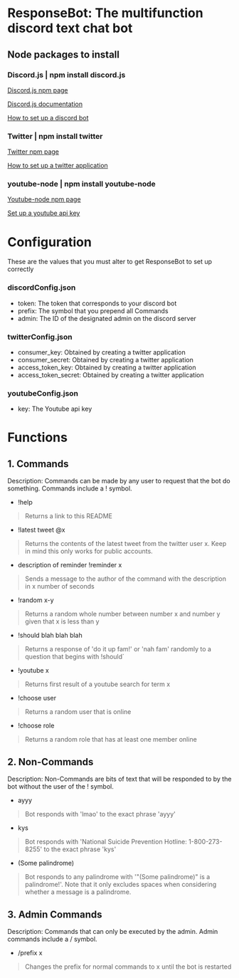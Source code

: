 # ResponseBot: The multifunction discord text chat bot

## Node packages to install
### Discord.js | npm install discord.js

[Discord.js npm page](https://www.npmjs.com/package/discord.js)

[Discord.js documentation](https://discord.js.org/#/docs/main/stable/general/welcome)

[How to set up a discord bot](https://github.com/reactiflux/discord-irc/wiki/Creating-a-discord-bot-&-getting-a-token )

### Twitter | npm install twitter

[Twitter npm page](https://www.npmjs.com/package/twitter)

[How to set up a twitter application](http://techknights.org/workshops/nodejs-twitterbot/)

### youtube-node | npm install youtube-node

[Youtube-node npm page](https://www.npmjs.com/package/youtube-node)

[Set up a youtube api key](https://console.developers.google.com/apis/dashboard)

# Configuration
These are the values that you must alter to get ResponseBot to set up correctly


### discordConfig.json
- token: The token that corresponds to your discord bot
- prefix: The symbol that you prepend all Commands
- admin: The ID of the designated admin on the discord server

### twitterConfig.json
- consumer_key: Obtained by creating a twitter application
- consumer_secret: Obtained by creating a twitter application
- access_token_key: Obtained by creating a twitter application
- access_token_secret: Obtained by creating a twitter application

### youtubeConfig.json
- key: The Youtube api key


# Functions

## 1. Commands
Description: Commands can be made by any user to request that the bot do something. Commands include a ! symbol.
- !help
> Returns a link to this README

- !latest tweet @x
> Returns the contents of the latest tweet from the twitter user x. Keep in mind this only works for public accounts.

- description of reminder !reminder x
> Sends a message to the author of the command with the description in x number of seconds

- !random x-y
> Returns a random whole number between number x and number y given that x is less than y

- !should blah blah blah
> Returns a response of 'do it up fam!' or 'nah fam' randomly to a question that begins with !should`

- !youtube x
> Returns first result of a youtube search for term x

- !choose user
> Returns a random user that is online

- !choose role
> Returns a random role that has at least one member online

## 2. Non-Commands
Description: Non-Commands are bits of text that will be responded to by the bot without the user of the ! symbol.
- ayyy
> Bot responds with 'lmao' to the exact phrase 'ayyy'

- kys
> Bot responds with 'National Suicide Prevention Hotline: 1-800-273-8255' to the exact phrase 'kys'

- (Some palindrome)
> Bot responds to any palindrome with '"(Some palindrome)" is a palindrome!'. Note that it only excludes spaces when considering whether a message is a palindrome.

## 3. Admin Commands
Description: Commands that can only be executed by the admin. Admin commands include a / symbol.
- /prefix x
> Changes the prefix for normal commands to x until the bot is restarted

